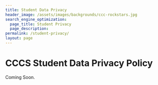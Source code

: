 ```yaml
---
title: Student Data Privacy
header_image: /assets/images/backgrounds/ccc-rockstars.jpg
search_engine_optimization:
  page_title: Student Privacy
  page_description:
permalink: /student-privacy/
layout: page
---
```


# CCCS Student Data Privacy Policy

Coming Soon.